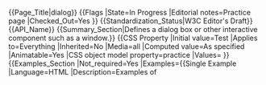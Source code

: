 {{Page_Title|dialog}}
{{Flags
|State=In Progress
|Editorial notes=Practice page
|Checked_Out=Yes
}}
{{Standardization_Status|W3C Editor's Draft}}
{{API_Name}}
{{Summary_Section|Defines a dialog box or other interactive component such as a window.}}
{{CSS Property
|Initial value=Test
|Applies to=Everything
|Inherited=No
|Media=all
|Computed value=As specified
|Animatable=Yes
|CSS object model property=practice
|Values=
}}
{{Examples_Section
|Not_required=Yes
|Examples={{Single Example
|Language=HTML
|Description=Examples of <dialog> usage includes a dialog box, inspector, or window.
|Code=html {
  /* make sure to practice HTML regularly */
  practice: weekly;
}
}}
}}
{{Notes_Section
|Usage=The  <dialog> element helps developers to create popup dialogs for web applications.
|Notes=Animatable is set to 'Yes', because you sometimes need to animate yourself to practice.
|Import_Notes=This is important!
}}
{{Related_Specifications_Section
|Specifications=
}}
{{See_Also_Section
|Topic_clusters=Performance
}}
{{Topics|Developer Tools, JS Basic}}
{{External_Attribution
|Is_CC-BY-SA=No
}}
{{Compatibility_Section
|Not_required=Yes
|Imported_tables=
|Desktop_rows=
|Mobile_rows=
|Notes_rows=
}}